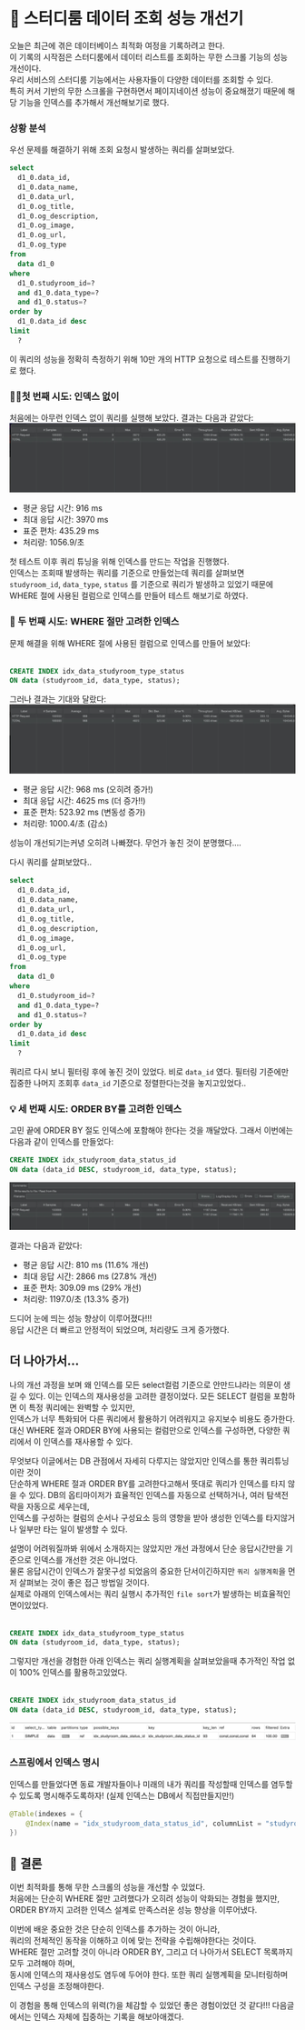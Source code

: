 # 🚀 스터디룸 데이터 조회 성능 개선기


오늘은 최근에 겪은 데이터베이스 최적화 여정을 기록하려고 한다.  
이 기록의 시작점은 스터디룸에서 데이터 리스트를 조회하는 무한 스크롤 기능의 성능 개선이다.  
우리 서비스의 스터디룸 기능에서는 사용자들이 다양한 데이터를 조회할 수 있다.  
특히 커서 기반의 무한 스크롤을 구현하면서 페이지네이션 성능이 중요해졌기 때문에 
해당 기능을 인덱스를 추가해서 개선해보기로 했다.  

### 상황 분석

우선 문제를 해결하기 위해 조회 요청시 발생하는 쿼리를 살펴보았다.  

```sql
select
  d1_0.data_id,
  d1_0.data_name,
  d1_0.data_url,
  d1_0.og_title,
  d1_0.og_description,
  d1_0.og_image,
  d1_0.og_url,
  d1_0.og_type
from
  data d1_0
where
  d1_0.studyroom_id=?
  and d1_0.data_type=?
  and d1_0.status=?
order by
  d1_0.data_id desc
limit
  ?
```

이 쿼리의 성능을 정확히 측정하기 위해 10만 개의 HTTP 요청으로 테스트를 진행하기로 했다.  


### 🏃🏻첫 번째 시도: 인덱스 없이 
처음에는 아무런 인덱스 없이 쿼리를 실행해 보았다. 결과는 다음과 같았다:
![첫시도.png](%EC%B2%AB%EC%8B%9C%EB%8F%84.png)  
- 평균 응답 시간: 916 ms
- 최대 응답 시간: 3970 ms
- 표준 편차: 435.29 ms
- 처리량: 1056.9/초



첫 테스트 이후 쿼리 튜닝을 위해 인덱스를 만드는 작업을 진행했다.  
인덱스는 조회때 발생하는 쿼리를 기준으로 만들었는데 쿼리를 살펴보면 
`studyroom_id`, `data_type`, `status` 를 기준으로 쿼리가 발생하고 있었기 때문에  
WHERE 절에 사용된 컬럼으로 인덱스를 만들어 테스트 해보기로 하였다.  

### 🤔 두 번째 시도: WHERE 절만 고려한 인덱스
문제 해결을 위해 WHERE 절에 사용된 컬럼으로 인덱스를 만들어 보았다:

```sql

CREATE INDEX idx_data_studyroom_type_status
ON data (studyroom_id, data_type, status);

```

그러나 결과는 기대와 달랐다:
![두번째.png](%EB%91%90%EB%B2%88%EC%A7%B8.png)  

- 평균 응답 시간: 968 ms (오히려 증가!)
- 최대 응답 시간: 4625 ms (더 증가!!)
- 표준 편차: 523.92 ms (변동성 증가)
- 처리량: 1000.4/초 (감소)

성능이 개선되기는커녕 오히려 나빠졌다. 무언가 놓친 것이 분명했다....

다시 쿼리를 살펴보았다..

```sql
select
  d1_0.data_id,
  d1_0.data_name,
  d1_0.data_url,
  d1_0.og_title,
  d1_0.og_description,
  d1_0.og_image,
  d1_0.og_url,
  d1_0.og_type
from
  data d1_0
where
  d1_0.studyroom_id=?
  and d1_0.data_type=?
  and d1_0.status=?
order by
  d1_0.data_id desc
limit
  ?
```

쿼리르 다시 보니 필터링 후에 놓진 것이 있었다. 비로 `data_id` 였다. 
필터링 기준에만 집중한 나머지 조회후 `data_id` 기준으로 정렬한다는것을 놓지고있었다..

### 💡 세 번째 시도: ORDER BY를 고려한 인덱스
고민 끝에 ORDER BY 절도 인덱스에 포함해야 한다는 것을 깨달았다. 그래서 이번에는 다음과 같이 인덱스를 만들었다:

```sql
CREATE INDEX idx_studyroom_data_status_id
ON data (data_id DESC, studyroom_id, data_type, status);

```

![세번째.png](%EC%84%B8%EB%B2%88%EC%A7%B8.png)  

결과는 다음과 같았다:

- 평균 응답 시간: 810 ms (11.6% 개선)
- 최대 응답 시간: 2866 ms (27.8% 개선)
- 표준 편차: 309.09 ms (29% 개선)
- 처리량: 1197.0/초 (13.3% 증가)

드디어 눈에 띄는 성능 향상이 이루어졌다!!!  
응답 시간은 더 빠르고 안정적이 되었으며, 처리량도 크게 증가했다.  
  

  
## 더 나아가서...

나의 개선 과정을 보며 왜 인덱스를 모든 select컬럼 기준으로 안만드냐라는 의문이 생길 수 있다.
이는 인덱스의 재사용성을 고려한 결정이었다. 모든 SELECT 컬럼을 포함하면 이 특정 쿼리에는 완벽할 수 있지만,  
인덱스가 너무 특화되어 다른 쿼리에서 활용하기 어려워지고 유지보수 비용도 증가한다.  
대신 WHERE 절과 ORDER BY에 사용되는 컬럼만으로 인덱스를 구성하면, 다양한 쿼리에서 이 인덱스를 재사용할 수 있다.  

무엇보다 이글에서는 DB 관점에서 자세히 다루지는 않았지만 인덱스를 통한 쿼리튜닝이란 것이  
단순하게 WHERE 절과 ORDER BY를 고려한다고해서 뜻대로 쿼리가 인덱스를 타지 않을 수 있다.
DB의 옵티마이저가 효율적인 인덱스를 자동으로 선택하거나, 여러 탐색전략을 자동으로 세우는데,  
인덱스를 구성하는 컬럼의 순서나 구성요소 등의 영향을 받아 생성한 인덱스를 타지않거나 일부만 타는 일이 발생할 수 있다.  

설명이 어려워질까봐 위에서 소개하지는 않았지만 개선 과정에서 단순 응답시간만을 기준으로 인덱스를 개선한 것은 아니었다.  
물론 응답시간이 인덱스가 잘못구성 되었음의 중요한 단서이긴하지만 `쿼리 실행계획`을 먼저 살펴보는 것이 좋은 접근 방법일 것이다.  
실제로 아래의 인덱스에서는 쿼리 실행시 추가적인 `file sort`가 발생하는 비효율적인 면이있었다.
```sql

CREATE INDEX idx_data_studyroom_type_status
ON data (studyroom_id, data_type, status);

```

그렇지만 개선을 경험한 아래 인덱스는 쿼리 실행계획을 살펴보았을때 추가적인 작업 없이 100% 인덱스를 활용하고있었다.  
```sql

CREATE INDEX idx_studyroom_data_status_id
ON data (data_id DESC, studyroom_id, data_type, status);

```
![쿼리실행계획.png](%EC%BF%BC%EB%A6%AC%EC%8B%A4%ED%96%89%EA%B3%84%ED%9A%8D.png)

### 스프링에서 인덱스 명시

인덱스를 만들었다면 동료 개발자들이나 미래의 내가 쿼리를 작성할때 인덱스를 염두할 수 있도록 명시해주도록하자! (실제 인덱스는 DB에서 직접만들지만!)  
```java
@Table(indexes = {
    @Index(name = "idx_studyroom_data_status_id", columnList = "studyroom_id, data_type, status, data_id")
})
```


## 🚀 결론
이번 최적화를 통해 무한 스크롤의 성능을 개선할 수 있었다.  
처음에는 단순히 WHERE 절만 고려했다가 오히려 성능이 악화되는 경험을 했지만,   
ORDER BY까지 고려한 인덱스 설계로 만족스러운 성능 향상을 이루어냈다.

이번에 배운 중요한 것은 단순히 인덱스를 추가하는 것이 아니라,  
쿼리의 전체적인 동작을 이해하고 이에 맞는 전략을 수립해야한다는 것이다.  
WHERE 절만 고려할 것이 아니라
ORDER BY, 그리고 더 나아가서 SELECT 목록까지 모두 고려해야 하며,  
동시에 인덱스의 재사용성도 염두에 두어야 한다.
또한 쿼리 실행계획을 모니터링하며 인덱스 구성을 조정해야한다.  

이 경험을 통해 인덱스의 위력(?)을 체감할 수 있었던 좋은 경험이었던 것 같다!!!
다음글에서는 인덱스 자체에 집중하는 기록을 해보아애겠다.




